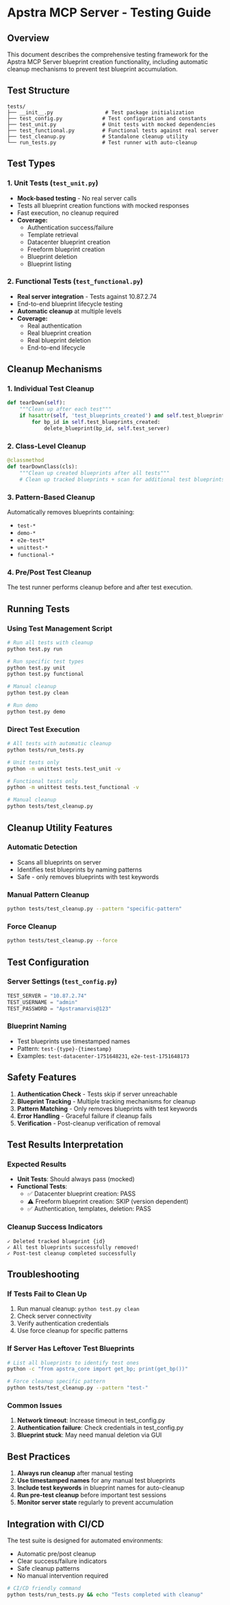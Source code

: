 # Apstra MCP Server - Testing Guide

## Overview

This document describes the comprehensive testing framework for the Apstra MCP Server blueprint creation functionality, including automatic cleanup mechanisms to prevent test blueprint accumulation.

## Test Structure

```
tests/
├── __init__.py                 # Test package initialization
├── test_config.py             # Test configuration and constants
├── test_unit.py               # Unit tests with mocked dependencies
├── test_functional.py         # Functional tests against real server
├── test_cleanup.py            # Standalone cleanup utility
└── run_tests.py               # Test runner with auto-cleanup
```

## Test Types

### 1. Unit Tests (`test_unit.py`)
- **Mock-based testing** - No real server calls
- Tests all blueprint creation functions with mocked responses
- Fast execution, no cleanup required
- **Coverage:**
  - Authentication success/failure
  - Template retrieval
  - Datacenter blueprint creation
  - Freeform blueprint creation
  - Blueprint deletion
  - Blueprint listing

### 2. Functional Tests (`test_functional.py`)
- **Real server integration** - Tests against 10.87.2.74
- End-to-end blueprint lifecycle testing
- **Automatic cleanup** at multiple levels
- **Coverage:**
  - Real authentication
  - Real blueprint creation
  - Real blueprint deletion
  - End-to-end lifecycle

## Cleanup Mechanisms

### 1. Individual Test Cleanup
```python
def tearDown(self):
    """Clean up after each test"""
    if hasattr(self, 'test_blueprints_created') and self.test_blueprints_created:
        for bp_id in self.test_blueprints_created:
            delete_blueprint(bp_id, self.test_server)
```

### 2. Class-Level Cleanup
```python
@classmethod
def tearDownClass(cls):
    """Clean up created blueprints after all tests"""
    # Clean up tracked blueprints + scan for additional test blueprints
```

### 3. Pattern-Based Cleanup
Automatically removes blueprints containing:
- `test-*`
- `demo-*`  
- `e2e-test*`
- `unittest-*`
- `functional-*`

### 4. Pre/Post Test Cleanup
The test runner performs cleanup before and after test execution.

## Running Tests

### Using Test Management Script
```bash
# Run all tests with cleanup
python test.py run

# Run specific test types
python test.py unit
python test.py functional

# Manual cleanup
python test.py clean

# Run demo
python test.py demo
```

### Direct Test Execution
```bash
# All tests with automatic cleanup
python tests/run_tests.py

# Unit tests only
python -m unittest tests.test_unit -v

# Functional tests only  
python -m unittest tests.test_functional -v

# Manual cleanup
python tests/test_cleanup.py
```

## Cleanup Utility Features

### Automatic Detection
- Scans all blueprints on server
- Identifies test blueprints by naming patterns
- Safe - only removes blueprints with test keywords

### Manual Pattern Cleanup
```bash
python tests/test_cleanup.py --pattern "specific-pattern"
```

### Force Cleanup
```bash
python tests/test_cleanup.py --force
```

## Test Configuration

### Server Settings (`test_config.py`)
```python
TEST_SERVER = "10.87.2.74"
TEST_USERNAME = "admin" 
TEST_PASSWORD = "Apstramarvis@123"
```

### Blueprint Naming
- Test blueprints use timestamped names
- Pattern: `test-{type}-{timestamp}`
- Examples: `test-datacenter-1751648231`, `e2e-test-1751648173`

## Safety Features

1. **Authentication Check** - Tests skip if server unreachable
2. **Blueprint Tracking** - Multiple tracking mechanisms for cleanup
3. **Pattern Matching** - Only removes blueprints with test keywords
4. **Error Handling** - Graceful failure if cleanup fails
5. **Verification** - Post-cleanup verification of removal

## Test Results Interpretation

### Expected Results
- **Unit Tests**: Should always pass (mocked)
- **Functional Tests**: 
  - ✅ Datacenter blueprint creation: PASS
  - ⚠️ Freeform blueprint creation: SKIP (version dependent)
  - ✅ Authentication, templates, deletion: PASS

### Cleanup Success Indicators
```
✓ Deleted tracked blueprint {id}
✓ All test blueprints successfully removed!
✓ Post-test cleanup completed successfully
```

## Troubleshooting

### If Tests Fail to Clean Up
1. Run manual cleanup: `python test.py clean`
2. Check server connectivity
3. Verify authentication credentials
4. Use force cleanup for specific patterns

### If Server Has Leftover Test Blueprints
```bash
# List all blueprints to identify test ones
python -c "from apstra_core import get_bp; print(get_bp())"

# Force cleanup specific pattern
python tests/test_cleanup.py --pattern "test-"
```

### Common Issues
1. **Network timeout**: Increase timeout in test_config.py
2. **Authentication failure**: Check credentials in test_config.py
3. **Blueprint stuck**: May need manual deletion via GUI

## Best Practices

1. **Always run cleanup** after manual testing
2. **Use timestamped names** for any manual test blueprints
3. **Include test keywords** in blueprint names for auto-cleanup
4. **Run pre-test cleanup** before important test sessions
5. **Monitor server state** regularly to prevent accumulation

## Integration with CI/CD

The test suite is designed for automated environments:
- Automatic pre/post cleanup
- Clear success/failure indicators  
- Safe cleanup patterns
- No manual intervention required

```bash
# CI/CD friendly command
python tests/run_tests.py && echo "Tests completed with cleanup"
```